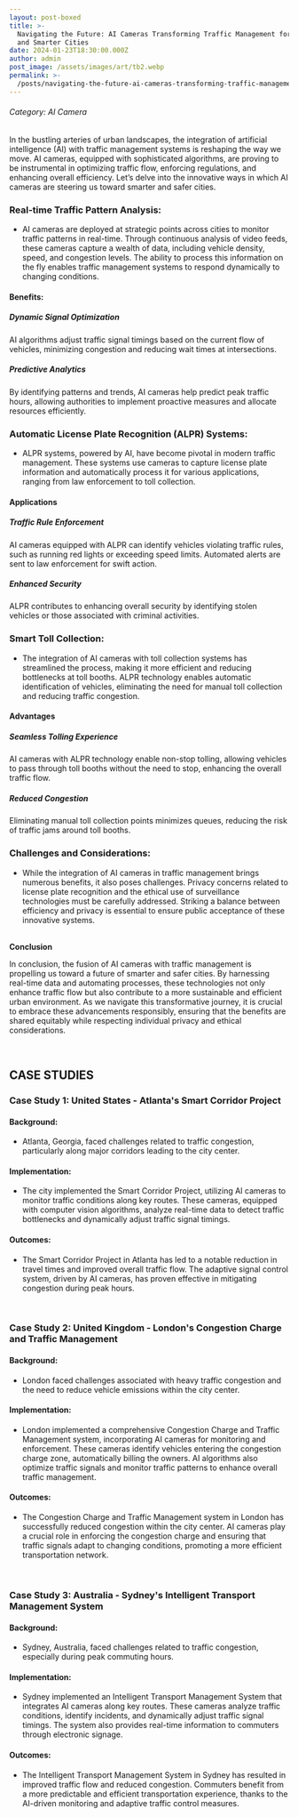 ```yaml
---
layout: post-boxed
title: >-
  Navigating the Future: AI Cameras Transforming Traffic Management for Safer
  and Smarter Cities
date: 2024-01-23T18:30:00.000Z
author: admin
post_image: /assets/images/art/tb2.webp
permalink: >-
  /posts/navigating-the-future-ai-cameras-transforming-traffic-management-for-safer-and-smarter-cities
---
```


###### Category: AI Camera

In the bustling arteries of urban landscapes, the integration of artificial intelligence (AI) with traffic management systems is reshaping the way we move. AI cameras, equipped with sophisticated algorithms, are proving to be instrumental in optimizing traffic flow, enforcing regulations, and enhancing overall efficiency. Let’s delve into the innovative ways in which AI cameras are steering us toward smarter and safer cities.

### Real-time Traffic Pattern Analysis:

* AI cameras are deployed at strategic points across cities to monitor traffic patterns in real-time. Through continuous analysis of video feeds, these cameras capture a wealth of data, including vehicle density, speed, and congestion levels. The ability to process this information on the fly enables traffic management systems to respond dynamically to changing conditions.

#### Benefits:

##### Dynamic Signal Optimization

  <p>
  AI algorithms adjust traffic signal timings based on the current flow of vehicles, minimizing congestion and reducing wait times at intersections.
  </p>

##### Predictive Analytics

  <p>
  By identifying patterns and trends, AI cameras help predict peak traffic hours, allowing authorities to implement proactive measures and allocate resources efficiently.
  </p>

### Automatic License Plate Recognition (ALPR) Systems:

* ALPR systems, powered by AI, have become pivotal in modern traffic management. These systems use cameras to capture license plate information and automatically process it for various applications, ranging from law enforcement to toll collection.

#### Applications

##### Traffic Rule Enforcement

  <p>
   AI cameras equipped with ALPR can identify vehicles violating traffic rules, such as running red lights or exceeding speed limits. Automated alerts are sent to law enforcement for swift action.
  </p>

##### Enhanced Security

  <p>
  ALPR contributes to enhancing overall security by identifying stolen vehicles or those associated with criminal activities.
  </p>

### Smart Toll Collection:

* The integration of AI cameras with toll collection systems has streamlined the process, making it more efficient and reducing bottlenecks at toll booths. ALPR technology enables automatic identification of vehicles, eliminating the need for manual toll collection and reducing traffic congestion.

#### Advantages

##### Seamless Tolling Experience

  <p>
  AI cameras with ALPR technology enable non-stop tolling, allowing vehicles to pass through toll booths without the need to stop, enhancing the overall traffic flow.
  </p>

##### Reduced Congestion

  <p>
  Eliminating manual toll collection points minimizes queues, reducing the risk of traffic jams around toll booths.
  </p>

### Challenges and Considerations:

* While the integration of AI cameras in traffic management brings numerous benefits, it also poses challenges. Privacy concerns related to license plate recognition and the ethical use of surveillance technologies must be carefully addressed. Striking a balance between efficiency and privacy is essential to ensure public acceptance of these innovative systems.

<br>
<b>Conclusion</b>
<p>
In conclusion, the fusion of AI cameras with traffic management is propelling us toward a future of smarter and safer cities. By harnessing real-time data and automating processes, these technologies not only enhance traffic flow but also contribute to a more sustainable and efficient urban environment. As we navigate this transformative journey, it is crucial to embrace these advancements responsibly, ensuring that the benefits are shared equitably while respecting individual privacy and ethical considerations.
</p>

<br>

## CASE STUDIES

### Case Study 1: United States - Atlanta's Smart Corridor Project

#### Background:

* Atlanta, Georgia, faced challenges related to traffic congestion, particularly along major corridors leading to the city center.

#### Implementation:

* The city implemented the Smart Corridor Project, utilizing AI cameras to monitor traffic conditions along key routes. These cameras, equipped with computer vision algorithms, analyze real-time data to detect traffic bottlenecks and dynamically adjust traffic signal timings.

#### Outcomes:

* The Smart Corridor Project in Atlanta has led to a notable reduction in travel times and improved overall traffic flow. The adaptive signal control system, driven by AI cameras, has proven effective in mitigating congestion during peak hours.

<br>

### Case Study 2: United Kingdom - London's Congestion Charge and Traffic Management

#### Background:

* London faced challenges associated with heavy traffic congestion and the need to reduce vehicle emissions within the city center.

#### Implementation:

* London implemented a comprehensive Congestion Charge and Traffic Management system, incorporating AI cameras for monitoring and enforcement. These cameras identify vehicles entering the congestion charge zone, automatically billing the owners. AI algorithms also optimize traffic signals and monitor traffic patterns to enhance overall traffic management.

#### Outcomes:

* The Congestion Charge and Traffic Management system in London has successfully reduced congestion within the city center. AI cameras play a crucial role in enforcing the congestion charge and ensuring that traffic signals adapt to changing conditions, promoting a more efficient transportation network.

<br>

### Case Study 3: Australia - Sydney's Intelligent Transport Management System

#### Background:

* Sydney, Australia, faced challenges related to traffic congestion, especially during peak commuting hours.

#### Implementation:

* Sydney implemented an Intelligent Transport Management System that integrates AI cameras along key routes. These cameras analyze traffic conditions, identify incidents, and dynamically adjust traffic signal timings. The system also provides real-time information to commuters through electronic signage.

#### Outcomes:

* The Intelligent Transport Management System in Sydney has resulted in improved traffic flow and reduced congestion. Commuters benefit from a more predictable and efficient transportation experience, thanks to the AI-driven monitoring and adaptive traffic control measures.
